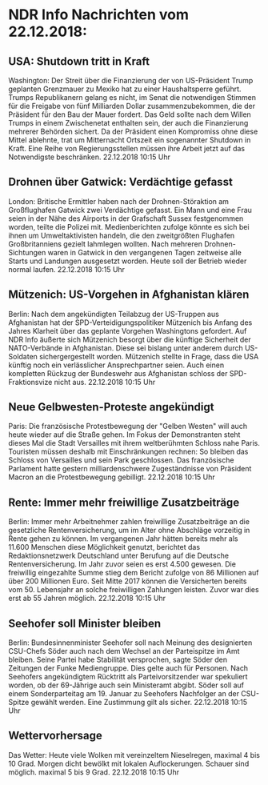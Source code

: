 # NDR Info Nachrichten vom 22.12.2018:


## USA: Shutdown tritt in Kraft
Washington:	Der Streit über die Finanzierung der von US-Präsident Trump geplanten Grenzmauer zu Mexiko hat zu einer Haushaltsperre geführt. Trumps Republikanern gelang es nicht, im Senat die notwendigen Stimmen für die Freigabe von fünf Milliarden Dollar zusammenzubekommen, die der Präsident für den Bau der Mauer fordert. Das Geld sollte nach dem Willen Trumps in einem Zwischenetat enthalten sein, der auch die Finanzierung mehrerer Behörden sichert. Da der Präsident einen Kompromiss ohne diese Mittel ablehnte, trat um Mitternacht Ortszeit ein sogenannter Shutdown in Kraft. Eine Reihe von Regierungsstellen müssen ihre Arbeit jetzt auf das Notwendigste beschränken. 22.12.2018 10:15 Uhr 

## Drohnen über Gatwick: Verdächtige gefasst
London:	Britische Ermittler haben nach der Drohnen-Störaktion am Großflughafen Gatwick zwei Verdächtige gefasst. Ein Mann und eine Frau seien in der Nähe des Airports in der Grafschaft Sussex festgenommen worden, teilte die Polizei mit. Medienberichten zufolge könnte es sich bei ihnen um Umweltaktivisten handeln, die den zweitgrößten Flughafen Großbritanniens gezielt lahmlegen wollten. Nach mehreren Drohnen-Sichtungen waren in Gatwick in den vergangenen Tagen zeitweise alle Starts und Landungen ausgesetzt worden. Heute soll der Betrieb wieder normal laufen. 22.12.2018 10:15 Uhr 

## Mützenich: US-Vorgehen in Afghanistan klären
Berlin: Nach dem angekündigten Teilabzug der US-Truppen aus Afghanistan hat der SPD-Verteidigungspolitiker Mützenich bis Anfang des Jahres Klarheit über das geplante Vorgehen Washingtons gefordert. Auf NDR Info äußerte sich Mützenich besorgt über die künftige Sicherheit der NATO-Verbände in Afghanistan. Diese sei bislang unter anderem durch US-Soldaten sichergergestellt worden. Mützenich stellte in Frage, dass die USA künftig noch ein verlässlicher Ansprechpartner seien. Auch einen kompletten Rückzug der Bundeswehr aus Afghanistan schloss der SPD-Fraktionsvize nicht aus. 22.12.2018 10:15 Uhr 

## Neue Gelbwesten-Proteste angekündigt
Paris: 	Die französische Protestbewegung der "Gelben Westen" will auch heute wieder auf die Straße gehen. Im Fokus der Demonstranten steht dieses Mal die Stadt Versailles mit ihrem weltberühmten Schloss nahe Paris. Touristen müssen deshalb mit Einschränkungen rechnen: So bleiben das Schloss von Versailles und sein Park geschlossen. Das französische Parlament hatte gestern milliardenschwere Zugeständnisse von Präsident Macron an die Protestbewegung gebilligt. 22.12.2018 10:15 Uhr 

## Rente: Immer mehr freiwillige Zusatzbeiträge
Berlin: Immer mehr Arbeitnehmer zahlen freiwillige Zusatzbeiträge an die gesetzliche Rentenversicherung, um im Alter ohne Abschläge vorzeitig in Rente gehen zu können. Im vergangenen Jahr hätten bereits mehr als 11.600 Menschen diese Möglichkeit genutzt, berichtet das Redaktionsnetzwerk Deutschland unter Berufung auf die Deutsche Rentenversicherung. Im Jahr zuvor seien es erst 4.500 gewesen. Die freiwillig eingezahlte Summe stieg dem Bericht zufolge von 86 Millionen auf über 200 Millionen Euro. Seit Mitte 2017 können die Versicherten bereits vom 50. Lebensjahr an solche freiwilligen Zahlungen leisten. Zuvor war dies erst ab 55 Jahren möglich. 22.12.2018 10:15 Uhr 

## Seehofer soll Minister bleiben
Berlin:	Bundesinnenminister Seehofer soll nach Meinung des designierten CSU-Chefs Söder auch nach dem Wechsel an der Parteispitze im Amt bleiben. Seine Partei habe Stabilität versprochen, sagte Söder den Zeitungen der Funke Mediengruppe. Dies gelte auch für Personen. Nach Seehofers angekündigtem Rücktritt als Parteivorsitzender war spekuliert worden, ob der 69-Jährige auch sein Ministeramt abgibt. Söder soll auf einem Sonderparteitag am 19. Januar zu Seehofers Nachfolger an der CSU-Spitze gewählt werden. Eine Zustimmung gilt als sicher. 22.12.2018 10:15 Uhr 

## Wettervorhersage
Das Wetter: Heute viele Wolken mit vereinzeltem Nieselregen, maximal 4 bis 10 Grad. Morgen dicht bewölkt mit lokalen Auflockerungen. Schauer sind möglich. maximal 5 bis 9 Grad. 22.12.2018 10:15 Uhr 
